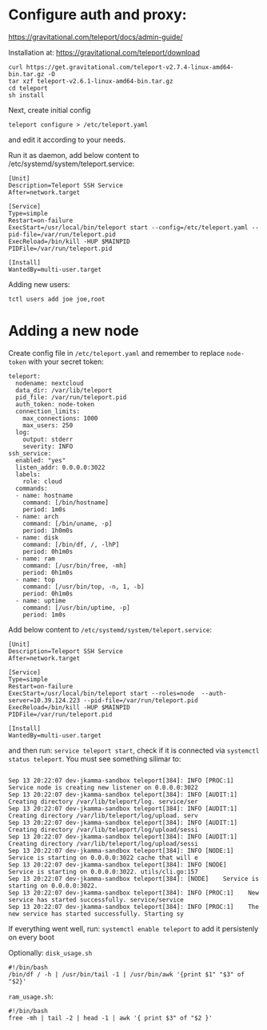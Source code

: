 Configure auth and proxy:
=========
https://gravitational.com/teleport/docs/admin-guide/

Installation at:
https://gravitational.com/teleport/download
```
curl https://get.gravitational.com/teleport-v2.7.4-linux-amd64-bin.tar.gz -O
tar xzf teleport-v2.6.1-linux-amd64-bin.tar.gz
cd teleport
sh install
```
Next, create initial config
```
teleport configure > /etc/teleport.yaml
```
and edit it according to your needs.

Run it as daemon, add below content to /etc/systemd/system/teleport.service:
```
[Unit]
Description=Teleport SSH Service
After=network.target 

[Service]
Type=simple
Restart=on-failure
ExecStart=/usr/local/bin/teleport start --config=/etc/teleport.yaml --pid-file=/var/run/teleport.pid
ExecReload=/bin/kill -HUP $MAINPID
PIDFile=/var/run/teleport.pid

[Install]
WantedBy=multi-user.target
```

Adding new users:
```
tctl users add joe joe,root
```


Adding a new node
=======
Create config file in `/etc/teleport.yaml` and remember to replace `node-token` with your secret token:
```
teleport:
  nodename: nextcloud
  data_dir: /var/lib/teleport
  pid_file: /var/run/teleport.pid
  auth_token: node-token
  connection_limits:
    max_connections: 1000
    max_users: 250
  log:
    output: stderr
    severity: INFO
ssh_service:
  enabled: "yes"
  listen_addr: 0.0.0.0:3022
  labels:
    role: cloud
  commands:
  - name: hostname
    command: [/bin/hostname]
    period: 1m0s
  - name: arch
    command: [/bin/uname, -p]
    period: 1h0m0s
  - name: disk
    command: [/bin/df, /, -lhP]
    period: 0h1m0s
  - name: ram
    command: [/usr/bin/free, -mh]
    period: 0h1m0s
  - name: top
    command: [/usr/bin/top, -n, 1, -b]
    period: 0h1m0s
  - name: uptime
    command: [/usr/bin/uptime, -p]
    period: 1m0s
```
Add below content to `/etc/systemd/system/teleport.service`:
```
[Unit]
Description=Teleport SSH Service
After=network.target 

[Service]
Type=simple
Restart=on-failure
ExecStart=/usr/local/bin/teleport start --roles=node  --auth-server=10.39.124.223 --pid-file=/var/run/teleport.pid
ExecReload=/bin/kill -HUP $MAINPID
PIDFile=/var/run/teleport.pid

[Install]
WantedBy=multi-user.target
```
and then run: `service teleport start`, check if it is connected via `systemctl status teleport`. You must see something silimar to:
```

Sep 13 20:22:07 dev-jkamma-sandbox teleport[384]: INFO [PROC:1]    Service node is creating new listener on 0.0.0.0:3022
Sep 13 20:22:07 dev-jkamma-sandbox teleport[384]: INFO [AUDIT:1]   Creating directory /var/lib/teleport/log. service/ser
Sep 13 20:22:07 dev-jkamma-sandbox teleport[384]: INFO [AUDIT:1]   Creating directory /var/lib/teleport/log/upload. serv
Sep 13 20:22:07 dev-jkamma-sandbox teleport[384]: INFO [AUDIT:1]   Creating directory /var/lib/teleport/log/upload/sessi
Sep 13 20:22:07 dev-jkamma-sandbox teleport[384]: INFO [AUDIT:1]   Creating directory /var/lib/teleport/log/upload/sessi
Sep 13 20:22:07 dev-jkamma-sandbox teleport[384]: INFO [NODE:1]    Service is starting on 0.0.0.0:3022 cache that will e
Sep 13 20:22:07 dev-jkamma-sandbox teleport[384]: INFO [NODE]      Service is starting on 0.0.0.0:3022. utils/cli.go:157
Sep 13 20:22:07 dev-jkamma-sandbox teleport[384]: [NODE]    Service is starting on 0.0.0.0:3022.
Sep 13 20:22:07 dev-jkamma-sandbox teleport[384]: INFO [PROC:1]    New service has started successfully. service/service
Sep 13 20:22:07 dev-jkamma-sandbox teleport[384]: INFO [PROC:1]    The new service has started successfully. Starting sy
```
If everything went well, run: `systemctl enable teleport` to add it persistenly on every boot

Optionally: `disk_usage.sh`
```
#!/bin/bash
/bin/df / -h | /usr/bin/tail -1 | /usr/bin/awk '{print $1" "$3" of "$2}'
```
`ram_usage.sh`:
```
#!/bin/bash
free -mh | tail -2 | head -1 | awk '{ print $3" of "$2 }'
```
